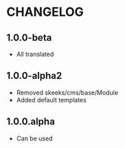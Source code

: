 CHANGELOG
==============

1.0.0-beta
-----------------
  * All translated

1.0.0-alpha2
-----------------
  * Removed skeeks/cms/base/Module
  * Added default templates

1.0.0.alpha
-----------------
  * Can be used
